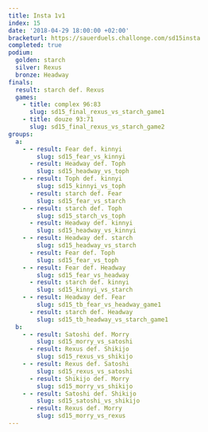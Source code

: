 ```yaml
---
title: Insta 1v1
index: 15
date: '2018-04-29 18:00:00 +02:00'
bracketurl: https://sauerduels.challonge.com/sd15insta
completed: true
podium:
  golden: starch
  silver: Rexus
  bronze: Headway
finals:
  result: starch def. Rexus
  games:
    - title: complex 96:83
      slug: sd15_final_rexus_vs_starch_game1
    - title: douze 93:71
      slug: sd15_final_rexus_vs_starch_game2
groups:
  a:
    - - result: Fear def. kinnyi
        slug: sd15_fear_vs_kinnyi
      - result: Headway def. Toph
        slug: sd15_headway_vs_toph
    - - result: Toph def. kinnyi
        slug: sd15_kinnyi_vs_toph
      - result: starch def. Fear
        slug: sd15_fear_vs_starch
    - - result: starch def. Toph
        slug: sd15_starch_vs_toph
      - result: Headway def. kinnyi
        slug: sd15_headway_vs_kinnyi
    - - result: Headway def. starch
        slug: sd15_headway_vs_starch
      - result: Fear def. Toph
        slug: sd15_fear_vs_toph
    - - result: Fear def. Headway
        slug: sd15_fear_vs_headway
      - result: starch def. kinnyi
        slug: sd15_kinnyi_vs_starch
    - - result: Headway def. Fear
        slug: sd15_tb_fear_vs_headway_game1
      - result: starch def. Headway
        slug: sd15_tb_headway_vs_starch_game1
  b:
    - - result: Satoshi def. Morry
        slug: sd15_morry_vs_satoshi
      - result: Rexus def. Shikijo
        slug: sd15_rexus_vs_shikijo
    - - result: Rexus def. Satoshi
        slug: sd15_rexus_vs_satoshi
      - result: Shikijo def. Morry
        slug: sd15_morry_vs_shikijo
    - - result: Satoshi def. Shikijo
        slug: sd15_satoshi_vs_shikijo
      - result: Rexus def. Morry
        slug: sd15_morry_vs_rexus
---
```

